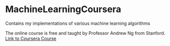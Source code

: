 # MachineLearningCoursera
Contains my implementations of various machine learning algorithms

The online course is free and taught by Professor Andrew Ng from Stanford.
[Link to Coursera Course](https://www.coursera.org/learn/machine-learning/home/welcome)
